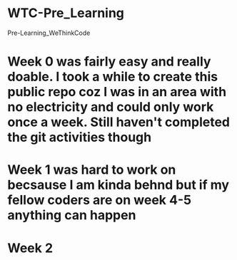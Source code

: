 # WTC-Pre_Learning 
Pre-Learning_WeThinkCode
# Week 0 was fairly easy and really doable. I took a while to create this public repo coz I was in an area with no electricity and could only work once a week. Still haven't completed the git activities though
# Week 1 was hard to work on becsause I am kinda behnd but if my fellow coders are on week 4-5 anything can happen
# Week 2 
